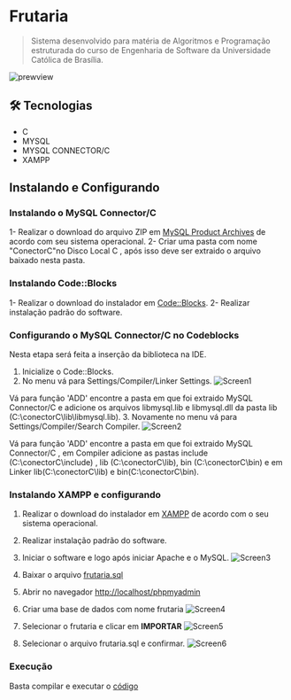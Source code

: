 # Frutaria

> Sistema desenvolvido para matéria de Algoritmos e Programação estruturada do curso de Engenharia de Software da Universidade Católica de Brasília.

![prewview](https://discord.com/channels/@me/973629987192184952/1121133935448051885)

## 🛠 Tecnologias

  - C
  - MYSQL
  - MYSQL CONNECTOR/C  
  - XAMPP
  
## Instalando e Configurando

### Instalando o MySQL Connector/C
1- Realizar o download do arquivo ZIP em [MySQL Product Archives](https://downloads.mysql.com/archives/c-c/) de acordo com seu sistema operacional.
2- Criar uma pasta com nome "ConectorC"no Disco Local C , após isso deve ser extraido o arquivo baixado nesta pasta.

### Instalando Code::Blocks
1- Realizar o download do instalador em [Code::Blocks](https://www.codeblocks.org/downloads/binaries/).
2- Realizar instalação padrão do software.

### Configurando o MySQL Connector/C no Codeblocks
Nesta etapa será feita a inserção da biblioteca na IDE.

1. Inicialize o Code::Blocks.
2. No menu vá para Settings/Compiler/Linker Settings.
![Screen1](https://cdn.discordapp.com/attachments/982291225283551262/1034524002951106640/unknown.png)

Vá para função 'ADD' encontre a pasta em que foi extraido MySQL Connector/C e adicione os arquivos libmysql.lib e libmysql.dll da pasta lib (C:\conectorC\lib\libmysql.lib).
3. Novamente no menu vá para Settings/Compiler/Search Compiler.
![Screen2](https://media.discordapp.net/attachments/982291225283551262/1034529264286044221/unknown.png?width=693&height=676)

Vá para função 'ADD' encontre a pasta em que foi extraido MySQL Connector/C , em Compiler adicione as pastas include (C:\conectorC\include) , lib (C:\conectorC\lib), bin (C:\conectorC\bin) e em Linker lib(C:\conectorC\lib) e bin(C:\conectorC\bin).

### Instalando XAMPP e configurando 

1. Realizar o download do instalador em [XAMPP](https://www.apachefriends.org/pt_br/index.html) de acordo com o seu sistema operacional.
2. Realizar instalação padrão do software.
3. Iniciar o software e logo após iniciar Apache e o MySQL.
![Screen3](https://cdn.discordapp.com/attachments/982291225283551262/1034532879935479849/unknown.png)

4. Baixar o arquivo [frutaria.sql](https://github.com/duduantero/projeto-C-GPE17M0131/blob/main/frutaria.sql)
5. Abrir no navegador [http://localhost/phpmyadmin](http://localhost/phpmyadmin)
6. Criar uma base de dados com nome frutaria
![Screen4](https://user-images.githubusercontent.com/96095997/197899392-8eb81743-5daa-4b3a-b554-0bf44df8eaa8.png)
7. Selecionar o frutaria e clicar em **IMPORTAR** 
![Screen5](https://cdn.discordapp.com/attachments/982291225283551262/1034608601232318494/unknown.png)
9. Selecionar o arquivo frutaria.sql e confirmar.
![Screen6](https://media.discordapp.net/attachments/982291225283551262/1034608773878259742/unknown.png?width=732&height=193)

### Execução
Basta compilar e executar o [código](https://github.com/duduantero/projeto-C-GPE17M0131/blob/main/main.c)